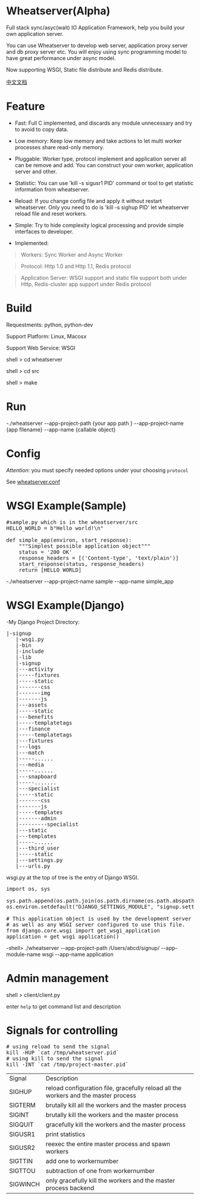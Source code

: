 Wheatserver(Alpha)
===========

Full stack sync/asyc(wait) IO Application Framework, help you build your own
application server.

You can use Wheatserver to develop web server, application proxy server and
db proxy server etc. You will enjoy using sync programming model to have
great performance under async model.

Now supporting WSGI, Static file distribute and Redis distribute.

[中文文档](http://www.wzxue.com/wheatserver-2/)

Feature
===========

* Fast: Full C implemented, and discards any module unnecessary and try to
avoid to copy data.

* Low memory: Keep low memory and take actions to let multi worker processes
share read-only memory.

* Pluggable: Worker type, protocol implement and application server all can be
remove and add. You can construct your own worker, application server and
other.

* Statistic: You can use 'kill -s sigusr1 PID' command or tool to get statistic 
information from wheatserver. 

* Reload: If you change config file and apply it without restart wheatserver.
Only you need to do is 'kill -s sighup PID' let wheatserver reload file and
reset workers.

* Simple: Try to hide complexity logical processing and provide simple
interfaces to developer.

* Implemented:

> Workers: Sync Worker and Async Worker

> Protocol: Http 1.0 and Http 1.1, Redis protocol

> Application Server: WSGI support and static file support both under Http,
> Redis-cluster app support under Redis protocol

Build
===========

Requestments: python, python-dev 

Support Platform: Linux,  Macosx

Support Web Service: WSGI

shell > cd wheatserver

shell > cd src

shell > make

Run
===========

-./wheatserver --app-project-path {your app path } --app-project-name {app filename} --app-name {callable object}

Config
===========

*Attention*: you must specify needed options under your choosing `protocol`

See [wheatserver.conf](https://github.com/yuyuyu101/wheatserver/blob/master/wheatserver.conf)

WSGI Example(Sample)
===========

<pre>
#sample.py which is in the wheatserver/src
HELLO_WORLD = b"Hello world!\n"

def simple_app(environ, start_response):
    """Simplest possible application object"""
    status = '200 OK'
    response_headers = [('Content-type', 'text/plain')]
    start_response(status, response_headers)
    return [HELLO_WORLD]
</pre>

-./wheatserver --app-project-name sample --app-name simple_app

WSGI Example(Django)
===========

-My Django Project Directory:
<pre>
|-signup
   |-wsgi.py
   |-bin
   |-include
   |-lib
   |-signup
   |---activity
   |-----fixtures
   |-----static
   |-------css
   |-------img
   |-------js
   |---assets
   |-----static
   |---benefits
   |-----templatetags
   |---finance
   |-----templatetags
   |---fixtures
   |---logs
   |---match
   |-----......
   |---media
   |-----......
   |---snapboard
   |-----.......
   |---specialist
   |-----static
   |-------css
   |-------js
   |-----templates
   |-------admin
   |---------specialist
   |---static
   |---templates
   |-----......
   |---third_user
   |-----static
   |---settings.py
   |---urls.py
</pre>

wsgi.py at the top of tree is the entry of Django WSGI.

<pre>
import os, sys

sys.path.append(os.path.join(os.path.dirname(os.path.abspath(__file__)), 'signup'))
os.environ.setdefault("DJANGO_SETTINGS_MODULE", "signup.settings")

# This application object is used by the development server
# as well as any WSGI server configured to use this file.
from django.core.wsgi import get_wsgi_application
application = get_wsgi_application()
</pre>

-shell> ./wheatserver --app-project-path /Users/abcd/signup/ --app-module-name wsgi --app-name application

Admin management
===========

shell > client/client.py

enter `help` to get command list and description

Signals for controlling
===========

<pre>
# using reload to send the signal
kill -HUP `cat /tmp/wheatserver.pid`
# using kill to send the signal
kill -INT `cat /tmp/project-master.pid`
</pre>

<table>
   <tr>
      <td>Signal</td>
      <td>Description</td>
   </tr>
   <tr>
      <td>SIGHUP</td>
      <td>reload configuration file, gracefully reload all the workers and the master process</td>
   </tr>
   <tr>
      <td>SIGTERM</td>
      <td>brutally kill all the workers and the master process</td>
   </tr>
   <tr>
      <td>SIGINT</td>
      <td>brutally kill the workers and the master process</td>
   </tr>
   <tr>
      <td>SIGQUIT</td>
      <td>gracefully kill the workers and the master process</td>
   </tr>
   <tr>
      <td>SIGUSR1</td>
      <td>print statistics</td>
   </tr>
   <tr>
      <td>SIGUSR2</td>
      <td>reexec the entire master process and spawn workers</td>
   </tr>
   <tr>
      <td>SIGTTIN</td>
      <td>add one to workernumber</td>
   </tr>
   <tr>
      <td>SIGTTOU</td>
      <td>subtraction of one from workernumber</td>
   </tr>
   <tr>
      <td>SIGWINCH</td>
      <td>only gracefully kill the workers and the master process backend</td>
   </tr>
</table>
